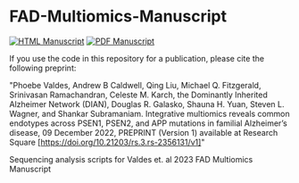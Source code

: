 # FAD-Multiomics-Manuscript

[![HTML Manuscript](https://img.shields.io/badge/manuscript-HTML-blue.svg)](https://doi.org/10.21203/rs.3.rs-2356131/v1)
[![PDF Manuscript](https://img.shields.io/badge/manuscript-PDF-blue.svg)](https://www.researchsquare.com/article/rs-2356131/v1.pdf?c=1671728585000)

If you use the code in this repository for a publication, please cite the following preprint:

"Phoebe Valdes, Andrew B Caldwell, Qing Liu, Michael Q. Fitzgerald, Srinivasan Ramachandran, Celeste M. Karch, the Dominantly Inherited Alzheimer Network (DIAN), Douglas R. Galasko, Shauna H. Yuan, Steven L. Wagner, and Shankar Subramaniam. Integrative multiomics reveals common endotypes across PSEN1, PSEN2, and APP mutations in familial Alzheimer’s disease, 09 December 2022, PREPRINT (Version 1) available at Research Square [https://doi.org/10.21203/rs.3.rs-2356131/v1]"

Sequencing analysis scripts for Valdes et. al 2023 FAD Multiomics Manuscript
